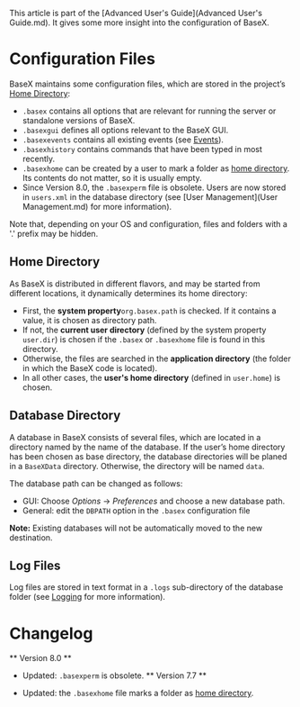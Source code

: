  


 
This article is part of the [Advanced User's Guide](Advanced User's Guide.md). It gives some more insight into the configuration of BaseX. 

 
# Configuration Files

BaseX maintains some configuration files, which are stored in the project’s [Home Directory](Configuration.md#homedirectory): 

 * `.basex`  contains all options that are relevant for running the server or standalone versions of BaseX. 
 * `.basexgui`  defines all options relevant to the BaseX GUI. 
 * `.basexevents`  contains all existing events (see [Events](Events.md)). 
 * `.basexhistory`  contains commands that have been typed in most recently. 
 * `.basexhome`  can be created by a user to mark a folder as [home directory](Configuration.md#homedirectory). Its contents do not matter, so it is usually empty. 
 * Since Version 8.0, the `.basexperm` file is obsolete. Users are now stored in `users.xml` in the database directory (see [User Management](User Management.md) for more information). 

Note that, depending on your OS and configuration, files and folders with a '.' prefix may be hidden. 


## Home Directory

As BaseX is distributed in different flavors, and may be started from different locations, it dynamically determines its home directory: 

 * First, the **system property**`org.basex.path` is checked. If it contains a value, it is chosen as directory path. 
 * If not, the **current user directory** (defined by the system property `user.dir`) is chosen if the `.basex` or `.basexhome` file is found in this directory. 
 * Otherwise, the files are searched in the **application directory** (the folder in which the BaseX code is located). 
 * In all other cases, the **user's home directory** (defined in `user.home`) is chosen. 

## Database Directory

A database in BaseX consists of several files, which are located in a directory named by the name of the database. If the user’s home directory has been chosen as base directory, the database directories will be planed in a `BaseXData` directory. Otherwise, the directory will be named `data`. 


The database path can be changed as follows: 

 * GUI: Choose _Options_ → _Preferences_ and choose a new database path. 
 * General: edit the `DBPATH` option in the `.basex` configuration file 

**Note:** Existing databases will not be automatically moved to the new destination. 


## Log Files

Log files are stored in text format in a `.logs` sub-directory of the database folder (see [Logging](Logging.md) for more information). 

 
# Changelog
** Version 8.0 **

 * Updated: `.basexperm` is obsolete. 
** Version 7.7 **

 * Updated: the `.basexhome` file marks a folder as [home directory](Configuration.md#homedirectory). 
